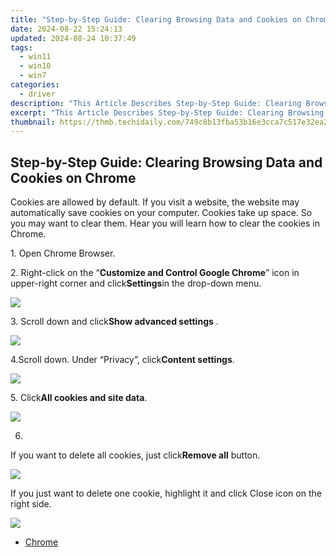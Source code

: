 ```yaml
---
title: "Step-by-Step Guide: Clearing Browsing Data and Cookies on Chrome"
date: 2024-08-22 15:24:13
updated: 2024-08-24 10:37:49
tags:
  - win11
  - win10
  - win7
categories:
  - driver
description: "This Article Describes Step-by-Step Guide: Clearing Browsing Data and Cookies on Chrome"
excerpt: "This Article Describes Step-by-Step Guide: Clearing Browsing Data and Cookies on Chrome"
thumbnail: https://thmb.techidaily.com/749c8b13fba53b16e3cca7c517e32ea283379a232e31a28dc3a9b19edc9409b3.jpg
---
```


## Step-by-Step Guide: Clearing Browsing Data and Cookies on Chrome

Cookies are allowed by default. If you visit a website, the website may automatically save cookies on your computer. Cookies take up space. So you may want to clear them. Hear you will learn how to clear the cookies in Chrome.  
   
1\. Open Chrome Browser.  
  
2\. Right-click on the “**Customize and Control Google Chrome**” icon in upper-right corner and click**Settings**in the drop-down menu.  
  
![](https://images.drivereasy.com/wp-content/uploads/2017/01/img_58819267b2017.jpg)   
  
 3\. Scroll down and click**Show advanced settings** .  
  
![](https://images.drivereasy.com/wp-content/uploads/2017/01/img_588192d746fc0.jpg) 

  
4.Scroll down. Under “Privacy”, click**Content settings**.  
  
![](https://images.drivereasy.com/wp-content/uploads/2017/01/img_5881ac2388804.jpg) 

  
5\. Click**All cookies and site data**.   
  
![](https://images.drivereasy.com/wp-content/uploads/2017/01/img_5881ac8814c1b.png)   
  
 6.  
  
 If you want to delete all cookies, just click**Remove all** button.  
  
![](https://images.drivereasy.com/wp-content/uploads/2017/01/img_5881ad5d5e355.png)   
  
 If you just want to delete one cookie, highlight it and click Close icon on the right side.  
  
![](https://images.drivereasy.com/wp-content/uploads/2017/01/img_5881adc741be2.png) 

* [Chrome](https://tools.techidaily.com/drivereasy/download/)

<ins class="adsbygoogle"
     style="display:block"
     data-ad-format="autorelaxed"
     data-ad-client="ca-pub-7571918770474297"
     data-ad-slot="1223367746"></ins>



<ins class="adsbygoogle"
     style="display:block"
     data-ad-client="ca-pub-7571918770474297"
     data-ad-slot="8358498916"
     data-ad-format="auto"
     data-full-width-responsive="true"></ins>
